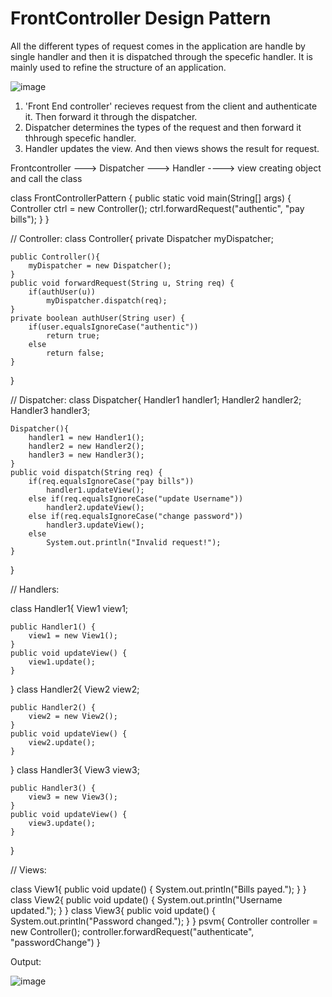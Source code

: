 # FrontController Design Pattern

All the different types of request comes in the application are handle by single  handler and then it is dispatched through the specefic handler. It is mainly used to refine the structure of an application. 



![image](https://user-images.githubusercontent.com/75389185/194072888-7c10d7e7-2b0a-4480-8a5e-72b540ffbaf9.png)



1. 'Front End controller' recieves request from the client and authenticate it. Then forward it through the dispatcher.
2. Dispatcher determines the types of the request and then forward it thhrough specefic handler.
3. Handler updates the view. And then views shows the result for request.

 Frontcontroller ---> Dispatcher ---> Handler ----> view
 creating object and call the class


 class FrontControllerPattern {
	public static void main(String[] args) {
		Controller ctrl = new Controller();
		ctrl.forwardRequest("authentic", "pay bills");
	}
}

// Controller:
class Controller{
	private Dispatcher myDispatcher;
	
	public Controller(){
		myDispatcher = new Dispatcher();
	}
	public void forwardRequest(String u, String req) {
		if(authUser(u))
			myDispatcher.dispatch(req);
	}
	private boolean authUser(String user) {
		if(user.equalsIgnoreCase("authentic"))
			return true;
		else
			return false;
	}
}

// Dispatcher:
class Dispatcher{
	Handler1 handler1;
	Handler2 handler2;
	Handler3 handler3;
	
	Dispatcher(){
		handler1 = new Handler1();
		handler2 = new Handler2();
		handler3 = new Handler3();
	}
	public void dispatch(String req) {
		if(req.equalsIgnoreCase("pay bills"))
			handler1.updateView();
		else if(req.equalsIgnoreCase("update Username"))
			handler2.updateView();
		else if(req.equalsIgnoreCase("change password"))
			handler3.updateView();
		else
			System.out.println("Invalid request!");
	}
}

// Handlers:

class Handler1{
	View1 view1;
	
	public Handler1() {
		view1 = new View1();
	}
	public void updateView() {
		view1.update();
	}
}
class Handler2{
	View2 view2;
	
	public Handler2() {
		view2 = new View2();
	}
	public void updateView() {
		view2.update();
	}
}
class Handler3{
	View3 view3;
	
	public Handler3() {
		view3 = new View3();
	}
	public void updateView() {
		view3.update();
	}
}

// Views:

class View1{
	public void update() {
		System.out.println("Bills payed.");
	}
}
class View2{
	public void update() {
    System.out.println("Username updated.");
	}
}
class View3{
	public void update() {
    System.out.println("Password changed.");
	}
}
psvm{
    Controller controller = new Controller();
    controller.forwardRequest("authenticate", "passwordChange")
}

Output:

![image](https://user-images.githubusercontent.com/75389185/194074022-63d29d97-fab1-43c9-af78-6e2269cc81e2.png)
